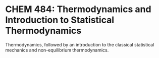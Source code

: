 # CHEM 484: Thermodynamics and Introduction to Statistical Thermodynamics

Thermodynamics, followed by an introduction to the classical statistical mechanics and non-equilibrium thermodynamics.